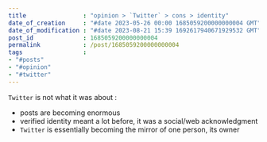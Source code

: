 ```yaml
---
title                : "opinion > `Twitter` > cons > identity"
date_of_creation     : "#date 2023-05-26 00:00 1685059200000000004 GMT"
date_of_modification : "#date 2023-08-21 15:39 1692617940671929532 GMT"
post_id              : 1685059200000000004
permalink            : /post/1685059200000000004
tags                 : 
- "#posts"
- "#opinion"
- "#twitter"
---
```


`Twitter` is not what it was about :
- posts are becoming enormous
- verified identity meant a lot before, it was a social/web acknowledgment
- `Twitter` is essentially becoming the mirror of one person, its owner
